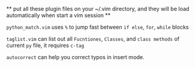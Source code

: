 ** put all these plugin files on your ~/.vim directory, and they will be load automatically when start a vim session **

`python_match.vim` uses `%` to jump fast between `if else`, `for`, `while` blocks

`taglist.vim` can list out all `Fucntiones`, `Classes`, and `class methods` of current `py` file, it requires `c-tag`

`autocorrect` can help you correct typos in insert mode.


